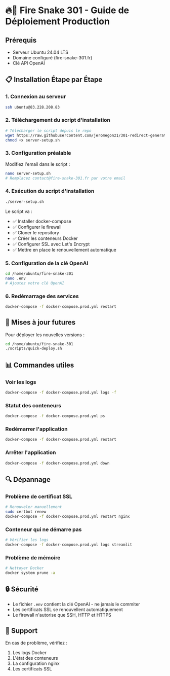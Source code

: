 # 🔥🐍 Fire Snake 301 - Guide de Déploiement Production

## Prérequis
- Serveur Ubuntu 24.04 LTS
- Domaine configuré (fire-snake-301.fr)
- Clé API OpenAI

## 📋 Installation Étape par Étape

### 1. Connexion au serveur
```bash
ssh ubuntu@83.228.208.83
```

### 2. Téléchargement du script d'installation
```bash
# Télécharger le script depuis le repo
wget https://raw.githubusercontent.com/jeromegonz1/301-redirect-generator/main/scripts/server-setup.sh
chmod +x server-setup.sh
```

### 3. Configuration préalable
Modifiez l'email dans le script :
```bash
nano server-setup.sh
# Remplacez contact@fire-snake-301.fr par votre email
```

### 4. Exécution du script d'installation
```bash
./server-setup.sh
```

Le script va :
- ✅ Installer docker-compose
- ✅ Configurer le firewall
- ✅ Cloner le repository
- ✅ Créer les conteneurs Docker
- ✅ Configurer SSL avec Let's Encrypt
- ✅ Mettre en place le renouvellement automatique

### 5. Configuration de la clé OpenAI
```bash
cd /home/ubuntu/fire-snake-301
nano .env
# Ajoutez votre clé OpenAI
```

### 6. Redémarrage des services
```bash
docker-compose -f docker-compose.prod.yml restart
```

## 🔄 Mises à jour futures

Pour déployer les nouvelles versions :
```bash
cd /home/ubuntu/fire-snake-301
./scripts/quick-deploy.sh
```

## 📊 Commandes utiles

### Voir les logs
```bash
docker-compose -f docker-compose.prod.yml logs -f
```

### Statut des conteneurs
```bash
docker-compose -f docker-compose.prod.yml ps
```

### Redémarrer l'application
```bash
docker-compose -f docker-compose.prod.yml restart
```

### Arrêter l'application
```bash
docker-compose -f docker-compose.prod.yml down
```

## 🔍 Dépannage

### Problème de certificat SSL
```bash
# Renouveler manuellement
sudo certbot renew
docker-compose -f docker-compose.prod.yml restart nginx
```

### Conteneur qui ne démarre pas
```bash
# Vérifier les logs
docker-compose -f docker-compose.prod.yml logs streamlit
```

### Problème de mémoire
```bash
# Nettoyer Docker
docker system prune -a
```

## 🔒 Sécurité

- Le fichier `.env` contient la clé OpenAI - ne jamais le commiter
- Les certificats SSL se renouvellent automatiquement
- Le firewall n'autorise que SSH, HTTP et HTTPS

## 📧 Support

En cas de problème, vérifiez :
1. Les logs Docker
2. L'état des conteneurs
3. La configuration nginx
4. Les certificats SSL
